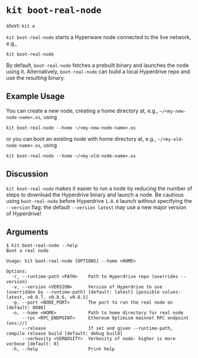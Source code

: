 # `kit boot-real-node`

short: `kit e`

`kit boot-real-node` starts a Hyperware node connected to the live network, e.g.,

```
kit boot-real-node
```

By default, `boot-real-node` fetches a prebuilt binary and launches the node using it.
Alternatively, `boot-real-node` can build a local Hyperdrive repo and use the resulting binary.

## Example Usage

You can create a new node, creating a home directory at, e.g., `~/<my-new-node-name>.os`, using

```
kit boot-real-node --home ~/<my-new-node-name>.os
```

or you can boot an existing node with home directory at, e.g., `~/<my-old-node-name>.os`, using

```
kit boot-real-node --home ~/<my-old-node-name>.os
```

## Discussion

`kit boot-real-node` makes it easier to run a node by reducing the number of steps to download the Hyperdrive binary and launch a node.
Be cautious using `boot-real-node` before Hyperdrive `1.0.0` launch without specifying the `--version` flag: the default `--version latest` may use a new major version of Hyperdrive!

## Arguments

```
$ kit boot-real-node --help
Boot a real node

Usage: kit boot-real-node [OPTIONS] --home <HOME>

Options:
  -r, --runtime-path <PATH>    Path to Hyperdrive repo (overrides --version)
  -v, --version <VERSION>      Version of Hyperdrive to use (overridden by --runtime-path) [default: latest] [possible values: latest, v0.8.7, v0.8.6, v0.8.5]
  -p, --port <NODE_PORT>       The port to run the real node on [default: 8080]
  -o, --home <HOME>            Path to home directory for real node
      --rpc <RPC_ENDPOINT>     Ethereum Optimism mainnet RPC endpoint (wss://)
      --release                If set and given --runtime-path, compile release build [default: debug build]
      --verbosity <VERBOSITY>  Verbosity of node: higher is more verbose [default: 0]
  -h, --help                   Print help
```
